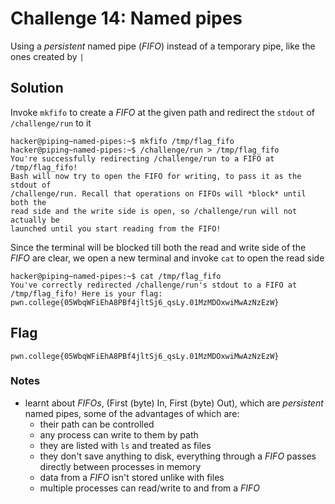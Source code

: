 # Challenge 14: Named pipes
Using a _persistent_ named pipe (_FIFO_)  instead of a temporary pipe, like the ones created by `|`
## Solution
Invoke `mkfifo` to create a _FIFO_ at the given path and redirect the `stdout` of `/challenge/run` to it
```
hacker@piping~named-pipes:~$ mkfifo /tmp/flag_fifo
hacker@piping~named-pipes:~$ /challenge/run > /tmp/flag_fifo
You're successfully redirecting /challenge/run to a FIFO at /tmp/flag_fifo!
Bash will now try to open the FIFO for writing, to pass it as the stdout of
/challenge/run. Recall that operations on FIFOs will *block* until both the
read side and the write side is open, so /challenge/run will not actually be
launched until you start reading from the FIFO!
```
Since the terminal will be blocked till both the read and write side of the _FIFO_ are clear, we open a new terminal and invoke `cat` to open the read side
```
hacker@piping~named-pipes:~$ cat /tmp/flag_fifo
You've correctly redirected /challenge/run's stdout to a FIFO at
/tmp/flag_fifo! Here is your flag:
pwn.college{05WbqWFiEhA8PBf4jltSj6_qsLy.01MzMDOxwiMwAzNzEzW}
```
## Flag
`pwn.college{05WbqWFiEhA8PBf4jltSj6_qsLy.01MzMDOxwiMwAzNzEzW}`
### Notes
- learnt about _FIFOs_, (First (byte) In, First (byte) Out), which are _persistent_ named pipes, some of the advantages of which are:
  - their path can be controlled
  - any process can write to them by path
  - they are listed with `ls` and treated as files
  - they don't save anything to disk, everything through a _FIFO_ passes directly between processes in memory
  - data from a _FIFO_ isn't stored unlike with files
  - multiple processes can read/write to and from a _FIFO_